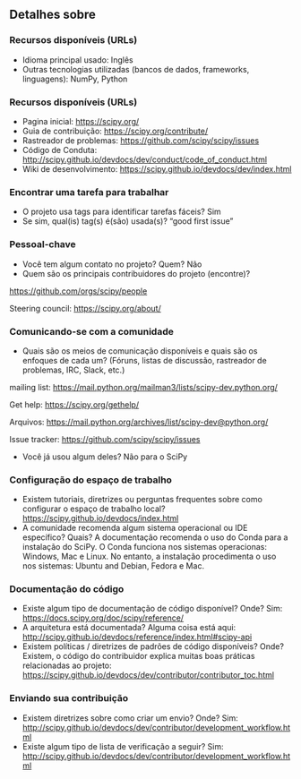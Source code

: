 ## Detalhes sobre <SCIPY>

### Recursos disponíveis (URLs)

  * Idioma principal usado: Inglês
  * Outras tecnologias utilizadas (bancos de dados, frameworks, linguagens): NumPy, Python

### Recursos disponíveis (URLs)

  * Pagina inicial: https://scipy.org/
  * Guia de contribuição: https://scipy.org/contribute/
  * Rastreador de problemas: https://github.com/scipy/scipy/issues
  * Código de Conduta: http://scipy.github.io/devdocs/dev/conduct/code_of_conduct.html
  * Wiki de desenvolvimento: https://scipy.github.io/devdocs/dev/index.html

### Encontrar uma tarefa para trabalhar
  
  * O projeto usa tags para identificar tarefas fáceis? Sim
  * Se sim, qual(is) tag(s) é(são) usada(s)? “good first issue”
  
### Pessoal-chave

  * Você tem algum contato no projeto? Quem? Não
  * Quem são os principais contribuidores do projeto (encontre)?
  
  https://github.com/orgs/scipy/people 
  
  Steering council: https://scipy.org/about/

  
### Comunicando-se com a comunidade
  
  * Quais são os meios de comunicação disponíveis e quais são os enfoques de cada um? (Fóruns, listas de discussão, rastreador de problemas, IRC, Slack, etc.)
  
  mailing list: https://mail.python.org/mailman3/lists/scipy-dev.python.org/  
  
  Get help: https://scipy.org/gethelp/
  
  Arquivos: https://mail.python.org/archives/list/scipy-dev@python.org/
  
  Issue tracker: https://github.com/scipy/scipy/issues

  * Você já usou algum deles?  Não para o SciPy

### Configuração do espaço de trabalho

  * Existem tutoriais, diretrizes ou perguntas frequentes sobre como configurar o espaço de trabalho local? https://scipy.github.io/devdocs/index.html
  * A comunidade recomenda algum sistema operacional ou IDE específico? Quais? A documentação recomenda o uso do Conda para a instalação do SciPy. O Conda funciona nos sistemas operacionas: Windows, Mac e Linux. No entanto, a instalação procedimenta o uso nos sistemas: Ubuntu and Debian, Fedora e Mac.

### Documentação do código
  
   * Existe algum tipo de documentação de código disponível? Onde? Sim: https://docs.scipy.org/doc/scipy/reference/
   * A arquitetura está documentada? Alguma coisa está aqui: http://scipy.github.io/devdocs/reference/index.html#scipy-api
   * Existem políticas / diretrizes de padrões de código disponíveis? Onde? Existem, o código do contribuidor explica muitas boas práticas relacionadas ao projeto: https://scipy.github.io/devdocs/dev/contributor/contributor_toc.html
    
### Enviando sua contribuição 

  * Existem diretrizes sobre como criar um envio? Onde?  Sim: http://scipy.github.io/devdocs/dev/contributor/development_workflow.html
  * Existe algum tipo de lista de verificação a seguir?  Sim: http://scipy.github.io/devdocs/dev/contributor/development_workflow.html
